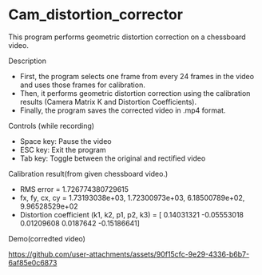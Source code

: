 # Cam_distortion_corrector

This program performs geometric distortion correction on a chessboard video.

Description
- First, the program selects one frame from every 24 frames in the video and uses those frames for calibration.
- Then, it performs geometric distortion correction using the calibration results (Camera Matrix K and Distortion Coefficients).
- Finally, the program saves the corrected video in .mp4 format.

Controls (while recording)
- Space key: Pause the video
- ESC key: Exit the program
- Tab key: Toggle between the original and rectified video

Calibration result(from given chessboard video.)
- RMS error = 1.726774380729615
- fx, fy, cx, cy = 1.73193038e+03, 1.72300973e+03, 6.18500789e+02, 9.96528529e+02
- Distortion coefficient (k1, k2, p1, p2, k3) = [ 0.14031321 -0.05553018  0.01209608  0.0187642  -0.15186641]

Demo(corredted video)

https://github.com/user-attachments/assets/90f15cfc-9e29-4336-b6b7-6af85e0c6873

